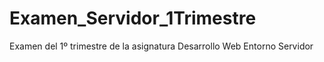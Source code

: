 # Examen_Servidor_1Trimestre
Examen del 1º trimestre de la asignatura Desarrollo Web Entorno Servidor
